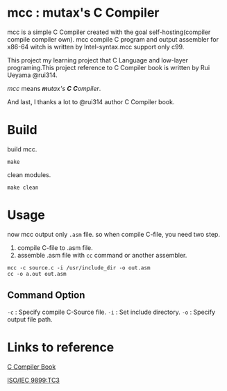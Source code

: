 # mcc : mutax's C Compiler
mcc is a simple C Compiler created with the goal self-hosting(compiler compile compiler own). mcc compile C program and output assembler for x86-64 witch is written by Intel-syntax.mcc support only c99.

This project my learning project that C Language and low-layer programing.This project reference to C Compiler book is written by Rui Ueyama @rui314.

*mcc* means ***m**utax's* ***C*** ***C**ompiler*. 

And last, I thanks a lot to @rui314 author C Compiler book.

# Build
build mcc.
``` Shell
make
```

clean modules.
``` Shell
make clean
```
# Usage
now mcc output only `.asm` file.
so when compile C-file, you need two step.
1. compile C-file to .asm file.
2. assemble .asm file with `cc` command or another assembler.
``` Shell
mcc -c source.c -i /usr/include_dir -o out.asm
cc -o a.out out.asm
```

## Command Option
`-c` : Specify compile C-Source file.
`-i` : Set include directory.
`-o` : Specify output file path.


# Links to reference
[C Compiler Book](https://www.sigbus.info/compilerbook)

[ISO/IEC 9899:TC3](https://port70.net/~nsz/c/c99/n1256.html)
